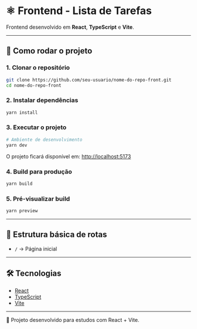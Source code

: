 # ⚛️ Frontend - Lista de Tarefas

Frontend desenvolvido em **React**, **TypeScript** e **Vite**.

---

## 🚀 Como rodar o projeto

### 1. Clonar o repositório
```bash
git clone https://github.com/seu-usuario/nome-do-repo-front.git
cd nome-do-repo-front
```

### 2. Instalar dependências
```bash
yarn install
```

### 3. Executar o projeto
```bash
# Ambiente de desenvolvimento
yarn dev
```

O projeto ficará disponível em: [http://localhost:5173](http://localhost:5173)

### 4. Build para produção
```bash
yarn build
```

### 5. Pré-visualizar build
```bash
yarn preview
```

---

## 📌 Estrutura básica de rotas

- `/` → Página inicial  


---

## 🛠 Tecnologias
- [React](https://react.dev/)  
- [TypeScript](https://www.typescriptlang.org/)  
- [Vite](https://vitejs.dev/)  

---
📖 Projeto desenvolvido para estudos com React + Vite.
